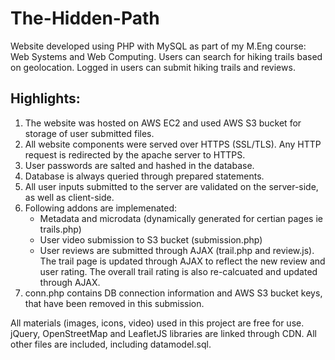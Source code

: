# The-Hidden-Path
Website developed using PHP with MySQL as part of my M.Eng course: Web Systems and Web Computing. Users can search for hiking trails based on geolocation. Logged in users can submit hiking trails and reviews.

## Highlights:
1) The website was hosted on AWS EC2 and used AWS S3 bucket for storage of user submitted files.
2) All website components were served over HTTPS (SSL/TLS). Any HTTP request is redirected by the apache server to HTTPS.
3) User passwords are salted and hashed in the database.
4) Database is always queried through prepared statements.
5) All user inputs submitted to the server are validated on the server-side, as well as client-side.
6) Following addons are implemenated:
	-	Metadata and microdata (dynamically generated for certian pages ie trails.php)
	-	User video submission to S3 bucket (submission.php)
	-	User reviews are submitted through AJAX (trail.php and review.js). The trail page is updated through AJAX to reflect the new review and user rating. The overall trail rating is also re-calcuated and updated through AJAX.
7) conn.php contains DB connection information and AWS S3 bucket keys, that have been removed in this submission.

All materials (images, icons, video) used in this project are free for use.
jQuery, OpenStreetMap and LeafletJS libraries are linked through CDN. All other files are included, including datamodel.sql.

